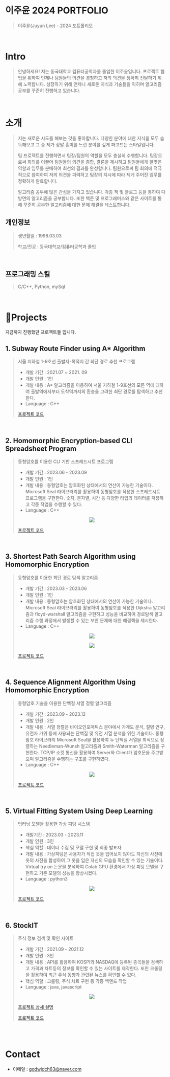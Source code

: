 # 이주윤 2024 PORTFOLIO

> 이주윤(Juyun Lee) - 2024 포트폴리오

<br />

# Intro
> 안녕하세요! 저는 동국대학교 컴퓨터공학과를 졸업한 이주윤입니다. 프로젝트 협업을 위하여 언제나 팀원들의 의견을 경청하고 저의 의견을 정확히 전달하기 위해 노력합니다. 성장하기 위해 언제나 새로운 지식과 기술들을 익히며 알고리즘 공부를 꾸준히 진행하고 있습니다.
<br />

# 소개
> 저는 새로운 시도를 해보는 것을 좋아합니다. 다양한 분야에 대한 지식을 모두 습득해보고 그 중 제가 정말 흥미를 느낀 분야를 깊게 파고드는 스타일입니다.
> 
> 팀 프로젝트를 진행하면서 팀장/팀원의 역할을 모두 충실히 수행합니다. 팀장으로써 회의를 이끌어 팀원들의 의견을 종합, 결론을 제시하고 팀원들에게 알맞은 역할과 임무를 분배하여 최선의 결과를 완성합니다. 팀원으로써 팀 회의에 적극적으로 참여하여 저의 의견을 피력하고 팀장의 지시에 따라 제게 주어진 임무를 정확하게 완료합니다.
> 
> 알고리즘 공부에 많은 관심을 가지고 있습니다. 각종 책 및 블로그 등을 통하여 다방면의 알고리즘을 공부합니다. 또한 백준 및 프로그래머스와 같은 사이트를 통해 꾸준히 공부한 알고리즘에 대한 문제 해결을 테스트합니다. 

## 개인정보 

> 생년월일 : 1998.03.03
> 
> 학교/전공 : 동국대학교/컴퓨터공학과 졸업

<br />

## 프로그래밍 스킬

> C/C++, Python, mySql 
<br />


# 📝Projects
지금까지 진행했던 프로젝트들 입니다.

## 1. Subway Route Finder using A* Algorithm

> 서울 지하철 1-9호선 출발지-목적지 간 최단 경로 추천 프로그램
>
> - 개발 기간 : 2021.07 ~ 2021. 09
> - 개발 인원 : 1인
> - 개발 내용 : A* 알고리즘을 이용하여 서울 지하철 1-9호선의 모든 역에 대하여 출발역에서부터 도착역까지의 환승을 고려한 최단 경로를 탐색하고 추천한다. 
> - Language : C++  
> 
> [프로젝트 코드](https://drive.google.com/drive/folders/1wSx2-F7WQrr-cg903QfI4Kv6O3-2MSP2?usp=sharing)  

<br />

## 2. Homomorphic Encryption-based CLI Spreadsheet Program

> 동형암호를 이용한 CLI 기반 스프레드시트 프로그램
>
> - 개발 기간 : 2023.06 - 2023.09
> - 개발 인원 : 1인
> - 개발 내용 : 동형암호는 암호화된 상태에서의 연산이 가능한 기술이다. Microsoft Seal 라이브러리를 활용하여 동형암호를 적용한 스프레드시트 프로그램을 구현한다. 숫자, 문자열, 시간 등 다양한 타입의 데이터를 저장하고 각종 작업을 수행할 수 있다.   
> - Language : C++
> <p align="center">   <img src="https://github.com/leejuyun/Portfolio/assets/93906882/369cbdbe-a748-425e-802b-8d1d5b6a45a7"> </p>
>
> [프로젝트 코드](https://drive.google.com/drive/folders/12DeDrU1f5FNG1T97G4Nhob5tlnL9sQHX?usp=sharing)

<br />

## 3. Shortest Path Search Algorithm using Homomorphic Encryption

> 동형암호를 이용한 최단 경로 탐색 알고리즘
>
> - 개발 기간 : 2023.03 - 2023.06
> - 개발 인원 : 1인
> - 개발 내용 : 동형암호는 암호화된 상태에서의 연산이 가능한 기술이다. Microsoft Seal 라이브러리를 활용하여 동형암호를 적용한 Dijkstra 알고리즘과 floyd-warshall 알고리즘을 구현하고 성능을 비교하여 경로탐색 알고리즘 수행 과정에서 발생할 수 있는 보안 문제에 대한 해결책을 제시한다. 
> - Language : C++
> <p align="center">   <img src="https://github.com/leejuyun/Portfolio/assets/93906882/4f501e52-b3a9-439e-b1b5-a6f70aafe8e6"> </p>
>
> <p align="center">   <img src="https://github.com/leejuyun/Portfolio/assets/93906882/8b763131-1f6e-4598-aaa6-c0c28d493504"> </p>
> 
> [프로젝트 코드](https://drive.google.com/drive/folders/1LlhY-uaefDIylJn4FbLS7CB1hGXFtIaP?usp=sharing)

<br />

## 4. Sequence Alignment Algorithm Using Homomorphic Encryption

> 동형암호 기술을 이용한 단백질 서열 정렬 알고리즘
>
> - 개발 기간 : 2023.09 - 2023.12
> - 개발 인원 : 2인
> - 개발 내용 : 서열 정렬은 바이오인포매틱스 분야에서 가계도 분석, 질병 연구, 유전자 가위 등에 사용되는 단백질 및 유전 서열 분석을 위한 기술이다. 동형암호 라이브러리 Microsoft Seal을 활용하여 두 단백질 서열을 최적으로 정렬하는 Needleman-Wunsh 알고리즘과 Smith-Waterman 알고리즘을 구현한다. TCP/IP 소켓 통신을 활용하여 Server와 Client가 암호문을 주고받으며 알고리즘을 수행하는 구조를 구현하였다.
> - Language : C++
> <p align="center">   <img src="https://github.com/leejuyun/Portfolio/assets/93906882/3ac3f2a0-023e-4e47-95f3-eb5a1064b54e"> </p>
>
> [프로젝트 코드](https://drive.google.com/drive/folders/1E1yVd5-hcypijfpOgJ1PCuzSmu6juYjf?usp=sharing)

<br />

## 5. Virtual Fitting System Using Deep Learning

> 딥러닝 모델을 활용한 가상 피팅 시스템
>
> - 개발기간 : 2023.03 - 2023.11
> - 개발 인원 : 3인
> - 핵심 역할 : 데이터 수집 및 모델 구현 및 최종 발표자
> - 개발 내용 : 가상피팅은 사용자가 직접 옷을 입어보지 않아도 자신의 사진에 옷의 사진을 합성하여 그 옷을 입은 자신의 모습을 확인할 수 있는 기술이다. Virtual try on 논문을 분석하여 Colab GPU 환경에서 가상 피팅 모델을 구현하고 기존 모델의 성능을 향상시켰다.
> - Language : python3
>
> <p align="center">   <img src="https://github.com/leejuyun/Portfolio/assets/93906882/bc11b6c2-2e1a-4173-ae66-38e65acfc6aa"> </p>
>
> [프로젝트 코드](https://drive.google.com/drive/folders/1cJNcFncaiTj9k5FtKAOkaGhlSOjxIRZG?usp=sharing)

<br />

## 6. StockIT

> 주식 정보 검색 및 확인 사이트 
>
> - 개발 기간 : 2021.09 - 2021.12
> - 개발 인원 : 3인
> - 개발 내용 : API를 활용하여 KOSPI와 ‎NASDAQ에 등록된 종목들을 검색하고 가격과 차트등의 정보를 확인할 수 있는 사이트를 제작한다. 또한 크롤링을 활용하여 최근 주식 동향과 관련된 뉴스를 확인할 수 있다.
> - 핵심 역할 : 크롤링, 주식 차트 구현 등 각종 백엔드 작업 
> - Language : java, javascript
>
> <p align="center">   <img src="https://github.com/leejuyun/Portfolio/assets/93906882/2b10a01d-8ca5-4b47-bec7-8a061443ae44"> </p>
>
> [프로젝트 상세 설명](https://github.com/leejuyun/StockIT)
> 
> [프로젝트 코드](https://drive.google.com/drive/folders/1NbVS7tuHlsV0Ew7ecmDFusy_1PVCznjm?usp=sharing)
<br />
<br />

# Contact
- 이메일 : godwjdch63@naver.com

